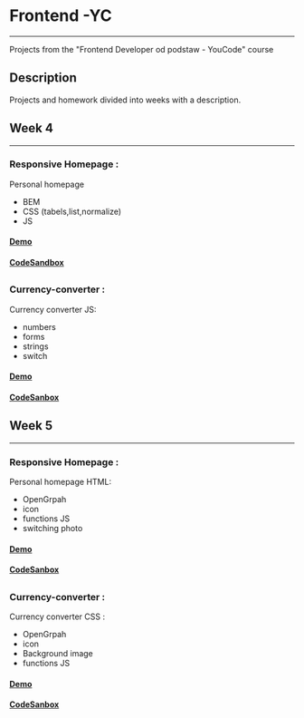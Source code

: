 # Frontend -YC
******
Projects from the "Frontend Developer od podstaw - YouCode" course

## Description
Projects and homework divided into weeks with a description.


## Week 4
******
### Responsive Homepage :
Personal homepage
- BEM
- CSS (tabels,list,normalize)
- JS
#### [Demo](https://dominikblak.github.io/Frontend-YC/Tydzien-4/homepage/)
#### [CodeSandbox](https://codesandbox.io/s/homepage-0nvoq)
##
### Currency-converter :
Currency converter
JS:
- numbers
- forms
- strings
- switch
#### [Demo](https://dominikblak.github.io/Frontend-YC/Tydzien-4/currency-converter/)
#### [CodeSanbox](https://codesandbox.io/s/currency-converter-3plt7)

## Week 5
******
### Responsive Homepage :
Personal homepage
HTML:
- OpenGrpah
- icon
- functions JS
- switching photo
#### [Demo](https://dominikblak.github.io/Frontend-YC/Tydzien-5/homepage/)
#### [CodeSanbox](https://codesandbox.io/s/homepage-week-5-xkcbs)
##
### Currency-converter :
Currency converter
CSS :
- OpenGrpah
- icon
- Background image
- functions JS
#### [Demo](https://dominikblak.github.io/Frontend-YC/Tydzien-5/currency-converter/)
#### [CodeSanbox](https://codesandbox.io/s/currency-converter-week-5-y2zl3)
